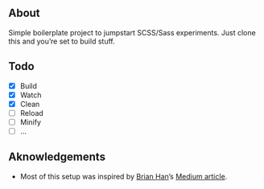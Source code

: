 ## About
Simple boilerplate project to jumpstart SCSS/Sass experiments.
Just clone this and you’re set to build stuff.

## Todo
- [x] Build
- [x] Watch
- [x] Clean
- [ ] Reload
- [ ] Minify
- [ ] …

## Aknowledgements
- Most of this setup was inspired by [Brian Han][1]’s [Medium article][2].

  [1]: https://twitter.com/thisisbrianhan
  [2]: https://medium.com/@thisisbrianhan/watch-compile-your-sass-with-npm-9ba2b878415b
